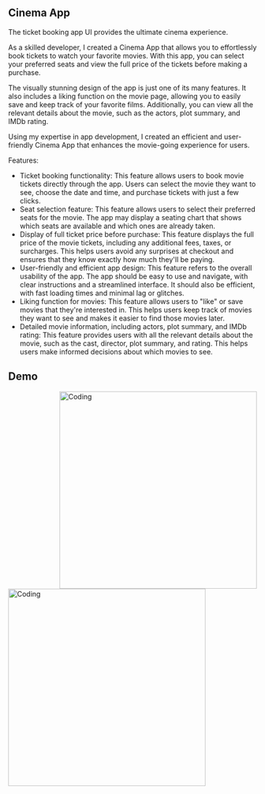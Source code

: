
## Cinema App
The ticket booking app UI provides the ultimate cinema experience.

As a skilled developer, I created a Cinema App that allows you to effortlessly book tickets to watch your favorite movies. With this app, you can select your preferred seats and view the full price of the tickets before making a purchase.

The visually stunning design of the app is just one of its many features. It also includes a liking function on the movie page, allowing you to easily save and keep track of your favorite films. Additionally, you can view all the relevant details about the movie, such as the actors, plot summary, and IMDb rating.

Using my expertise in app development, I created an efficient and user-friendly Cinema App that enhances the movie-going experience for users.

Features:

- Ticket booking functionality: This feature allows users to book movie tickets directly through the app. Users can select the movie they want to see, choose the date and time, and purchase tickets with just a few clicks.
- Seat selection feature: This feature allows users to select their preferred seats for the movie. The app may display a seating chart that shows which seats are available and which ones are already taken.
- Display of full ticket price before purchase: This feature displays the full price of the movie tickets, including any additional fees, taxes, or surcharges. This helps users avoid any surprises at checkout and ensures that they know exactly how much they'll be paying.
- User-friendly and efficient app design: This feature refers to the overall usability of the app. The app should be easy to use and navigate, with clear instructions and a streamlined interface. It should also be efficient, with fast loading times and minimal lag or glitches.
- Liking function for movies: This feature allows users to "like" or save movies that they're interested in. This helps users keep track of movies they want to see and makes it easier to find those movies later.
- Detailed movie information, including actors, plot summary, and IMDb rating: This feature provides users with all the relevant details about the movie, such as the cast, director, plot summary, and rating. This helps users make informed decisions about which movies to see.

## Demo

<img align="right" alt="Coding" width="400" src="https://github.com/KankareDEV/cinemaApp/blob/master/cinema_gif.gif">

<img align="left" alt="Coding" width="400" src="https://github.com/KankareDEV/cinemaApp/blob/master/cinema_gif2.gif">
